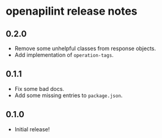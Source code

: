 openapilint release notes
============================

0.2.0
-----
* Remove some unhelpful classes from response objects.
* Add implementation of `operation-tags`.

0.1.1
-----
* Fix some bad docs.
* Add some missing entries to `package.json`.

0.1.0
-----
* Initial release!
